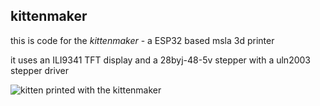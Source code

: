 ## kittenmaker

this is code for the *kittenmaker* - a ESP32 based msla 3d printer


it uses an ILI9341 TFT display and a 28byj-48-5v stepper with a uln2003 stepper driver

![kitten printed with the kittenmaker](https://lh3.googleusercontent.com/pw/AM-JKLXx8yeN9j575UpLOkJ7RLr7wzE_ifbnpWgaUBCUnXeyVt-REW0xWfRz7XX1o0cwzc1uw5NDJYop6nW0ctbrR-SJ4b1mgi5SbSPeGkTtPowvGx7pYwwi4baLZcYsyPPxAdybOaUTGFHP417mKtKVdQUp=w487-h649-no?authuser=0)



